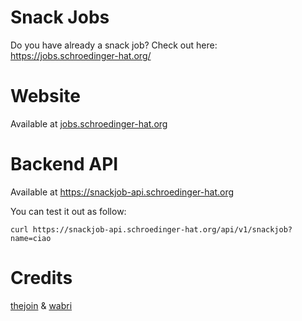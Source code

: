 # Snack Jobs

Do you have already a snack job? Check out here: https://jobs.schroedinger-hat.org/

# Website

Available at [jobs.schroedinger-hat.org](https://jobs.schroedinger-hat.org/)

# Backend API

Available at https://snackjob-api.schroedinger-hat.org

You can test it out as follow:

`
curl https://snackjob-api.schroedinger-hat.org/api/v1/snackjob?name=ciao
`

# Credits

[thejoin](https://github.com/thejoin95) & [wabri](https://github.com/wabri)
